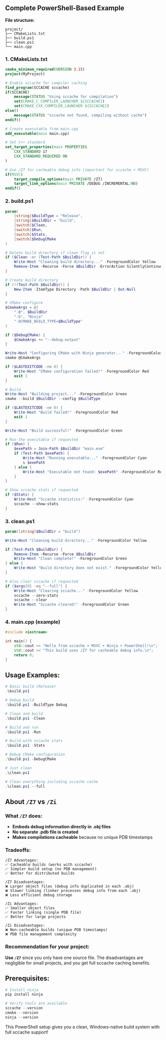 ## Complete PowerShell-Based Example

**File structure:**
```
project/
├── CMakeLists.txt
├── build.ps1
├── clean.ps1
└── main.cpp
```

### 1. CMakeLists.txt
```cmake
cmake_minimum_required(VERSION 3.15)
project(MyProject)

# Enable sccache for compiler caching
find_program(SCCACHE sccache)
if(SCCACHE)
    message(STATUS "Using sccache for compilation")
    set(CMAKE_C_COMPILER_LAUNCHER ${SCCACHE})
    set(CMAKE_CXX_COMPILER_LAUNCHER ${SCCACHE})
else()
    message(STATUS "sccache not found, compiling without cache")
endif()

# Create executable from main.cpp
add_executable(main main.cpp)

# Set C++ standard
set_target_properties(main PROPERTIES
    CXX_STANDARD 17
    CXX_STANDARD_REQUIRED ON
)

# Use /Z7 for cacheable debug info (important for sccache + MSVC)
if(MSVC)
    target_compile_options(main PRIVATE /Z7)
    target_link_options(main PRIVATE /DEBUG /INCREMENTAL:NO)
endif()
```

### 2. build.ps1
```powershell
param(
    [string]$BuildType = "Release",
    [string]$BuildDir = "build",
    [switch]$Clean,
    [switch]$Run,
    [switch]$Stats,
    [switch]$DebugCMake
)

# Delete build directory if clean flag is set
if ($Clean -or (Test-Path $BuildDir)) {
    Write-Host "Cleaning build directory..." -ForegroundColor Yellow
    Remove-Item -Recurse -Force $BuildDir -ErrorAction SilentlyContinue
}

# Create build directory
if (!(Test-Path $BuildDir)) {
    New-Item -ItemType Directory -Path $BuildDir | Out-Null
}

# CMake configure
$CmakeArgs = @(
    "-B", $BuildDir
    "-G", "Ninja"
    "-DCMAKE_BUILD_TYPE=$BuildType"
)

if ($DebugCMake) {
    $CmakeArgs += "--debug-output"
}

Write-Host "Configuring CMake with Ninja generator..." -ForegroundColor Green
cmake @CmakeArgs

if ($LASTEXITCODE -ne 0) {
    Write-Host "CMake configuration failed!" -ForegroundColor Red
    exit 1
}

# Build
Write-Host "Building project..." -ForegroundColor Green
cmake --build $BuildDir --config $BuildType

if ($LASTEXITCODE -ne 0) {
    Write-Host "Build failed!" -ForegroundColor Red
    exit 1
}

Write-Host "Build successful!" -ForegroundColor Green

# Run the executable if requested
if ($Run) {
    $exePath = Join-Path $BuildDir "main.exe"
    if (Test-Path $exePath) {
        Write-Host "Running executable..." -ForegroundColor Cyan
        & $exePath
    } else {
        Write-Host "Executable not found: $exePath" -ForegroundColor Red
    }
}

# Show sccache stats if requested
if ($Stats) {
    Write-Host "Sccache statistics:" -ForegroundColor Cyan
    sccache --show-stats
}
```

### 3. clean.ps1
```powershell
param([string]$BuildDir = "build")

Write-Host "Cleaning build directory..." -ForegroundColor Yellow

if (Test-Path $BuildDir) {
    Remove-Item -Recurse -Force $BuildDir
    Write-Host "Clean complete!" -ForegroundColor Green
} else {
    Write-Host "Build directory does not exist." -ForegroundColor Yellow
}

# Also clear sccache if requested
if ($args[0] -eq "--full") {
    Write-Host "Clearing sccache..." -ForegroundColor Yellow
    sccache --zero-stats
    sccache --clear
    Write-Host "Sccache cleared!" -ForegroundColor Green
}
```

### 4. main.cpp (example)
```cpp
#include <iostream>

int main() {
    std::cout << "Hello from sccache + MSVC + Ninja + PowerShell!\n";
    std::cout << "This build uses /Z7 for cacheable debug info.\n";
    return 0;
}
```

## Usage Examples:

```powershell
# Basic build (Release)
.\build.ps1

# Debug build
.\build.ps1 -BuildType Debug

# Clean and build
.\build.ps1 -Clean

# Build and run
.\build.ps1 -Run

# Build with sccache stats
.\build.ps1 -Stats

# Debug CMake configuration
.\build.ps1 -DebugCMake

# Just clean
.\clean.ps1

# Clean everything including sccache cache
.\clean.ps1 --full
```

## About `/Z7` vs `/Zi`

### What `/Z7` does:
- **Embeds debug information directly in .obj files**
- **No separate .pdb file is created**
- **Makes compilations cacheable** because no unique PDB timestamps

### Tradeoffs:
```
/Z7 Advantages:
✅ Cacheable builds (works with sccache)
✅ Simpler build setup (no PDB management)
✅ Better for distributed builds

/Z7 Disadvantages:
❌ Larger object files (debug info duplicated in each .obj)
❌ Slower linking (linker processes debug info from each .obj)
❌ Less efficient debug storage

/Zi Advantages:
✅ Smaller object files
✅ Faster linking (single PDB file)
✅ Better for large projects

/Zi Disadvantages:
❌ Non-cacheable builds (unique PDB timestamps)
❌ PDB file management complexity
```

### Recommendation for your project:
**Use `/Z7`** since you only have one source file. The disadvantages are negligible for small projects, and you get full sccache caching benefits.

## Prerequisites:
```powershell
# Install ninja
pip install ninja

# Verify tools are available
sccache --version
cmake --version
ninja --version
```

This PowerShell setup gives you a clean, Windows-native build system with full sccache support!

